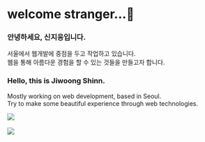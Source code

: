 <!--
**shinnjiwoong/shinnjiwoong** is a ✨ _special_ ✨ repository because its `README.md` (this file) appears on your GitHub profile.

Here are some ideas to get you started:

- 🔭 I’m currently working on ...
- 🌱 I’m currently learning ...
- 👯 I’m looking to collaborate on ...
- 🤔 I’m looking for help with ...
- 💬 Ask me about ...
- 📫 How to reach me: ...
- 😄 Pronouns: ...
- ⚡ Fun fact: ...
-->

# welcome stranger...👋

### 안녕하세요, 신지웅입니다. 
서울에서 웹개발에 중점을 두고 작업하고 있습니다.<br>
웹을 통해 아름다운 경험을 할 수 있는 것들을 만들고자 합니다. 

### Hello, this is Jiwoong Shinn. 
Mostly working on web development, based in Seoul.<br>
Try to make some beautiful experience through web technologies.

<img src="https://github-readme-stats.vercel.app/api/top-langs/?username=shinnjiwoong&layout=compact"><br><br>
<img src="https://github-readme-stats.vercel.app/api?username=shinnjiwoong&show_icons=true">
